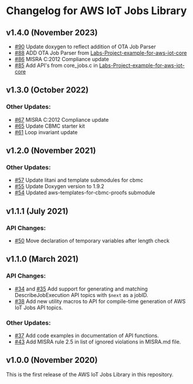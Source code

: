 # Changelog for AWS IoT Jobs Library

## v1.4.0 (November 2023)
- [#90](https://github.com/aws/Jobs-for-AWS-IoT-embedded-sdk/pull/90) Update doxygen to reflect addition of OTA Job Parser
- [#88](https://github.com/aws/Jobs-for-AWS-IoT-embedded-sdk/pull/88) ADD OTA Job Parser from [Labs-Project-example-for-aws-iot-core](https://github.com/FreeRTOS/Labs-Project-ota-example-for-aws-iot-core)
- [#86](https://github.com/aws/Jobs-for-AWS-IoT-embedded-sdk/pull/85) MISRA C:2012 Compliance update
- [#85](https://github.com/aws/Jobs-for-AWS-IoT-embedded-sdk/pull/85) Add API's from core_jobs.c in [Labs-Project-example-for-aws-iot-core](https://github.com/FreeRTOS/Labs-Project-ota-example-for-aws-iot-core)

## v1.3.0 (October 2022)

### Other Updates:
- [#67](https://github.com/aws/Jobs-for-AWS-IoT-embedded-sdk/pull/67) MISRA C:2012 Compliance update
- [#65](https://github.com/aws/Jobs-for-AWS-IoT-embedded-sdk/pull/65) Update CBMC starter kit
- [#61](https://github.com/aws/Jobs-for-AWS-IoT-embedded-sdk/pull/61) Loop invariant update

## v1.2.0 (November 2021)

### Other Updates:
- [#57](https://github.com/aws/Jobs-for-AWS-IoT-embedded-sdk/pull/57) Update litani and template submodules for cbmc
- [#55](https://github.com/aws/Jobs-for-AWS-IoT-embedded-sdk/pull/55) Update Doxygen version to 1.9.2
- [#54](https://github.com/aws/Jobs-for-AWS-IoT-embedded-sdk/pull/54) Updated aws-templates-for-cbmc-proofs submodule

## v1.1.1 (July 2021)

### API Changes:
- [#50](https://github.com/aws/Jobs-for-AWS-IoT-embedded-sdk/pull/50) Move declaration of temporary variables after length check

## v1.1.0 (March 2021)

### API Changes:
- [#34](https://github.com/aws/Jobs-for-AWS-IoT-embedded-sdk/pull/34) and [#35](https://github.com/aws/Jobs-for-AWS-IoT-embedded-sdk/pull/35) Add support for generating and matching DescribeJobExecution API topics with `$next` as a jobID.
- [#38](https://github.com/aws/Jobs-for-AWS-IoT-embedded-sdk/pull/38) Add new utility macros to API for compile-time generation of AWS IoT Jobs API topics.

### Other Updates:
- [#37](https://github.com/aws/Jobs-for-AWS-IoT-embedded-sdk/pull/37) Add code examples in documentation of API functions.
- [#43](https://github.com/aws/Jobs-for-AWS-IoT-embedded-sdk/pull/43) Add MISRA rule 2.5 in list of ignored violations in MISRA.md file.

## v1.0.0 (November 2020)

This is the first release of the AWS IoT Jobs Library in this
repository.
